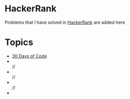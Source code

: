 # HackerRank
Problems that I have solved in <a href="https://www.hackerrank.com">HackerRank</a> are added here

# Topics
<ul>
  <li><a href="https://github.com/MusfiqDehan/HackerRank/tree/master/30%20Days%20of%20Code">30 Days of Code</a></li>
  <li><a href=""></a></li>
  //<li><a href=""></a></li>
  //<li><a href=""></a></li>
  //<li><a href=""></a></li>
</ul>

